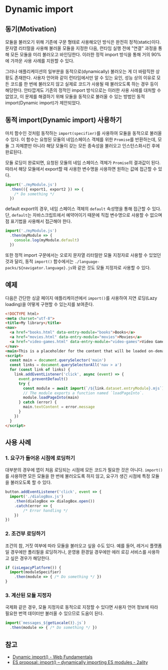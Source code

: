 # Dynamic import

## 동기(Motivation)

모듈을 불러오기 위해 기존에 구문 형태로 사용해오던 방식은 완전히 정적(static)이다. 문자열 리터럴을 사용해 불러올 모듈을 지정한 다음, 런타임 실행 전에 "연결" 과정을 통해 모든 모듈을 미리 불러오고 바인딩한다. 이러한 정적 import 방식을 통해 거의 90%에 가까운 사용 사례를 지원할 수 있다.

그러나 애플리케이션의 일부분을 동적으로(dynamically) 불러오는 게 더 바람직한 상황도 존재한다. 사용자 언어와 같이 런타임에서만 알 수 있는 요인, 성능 상의 이유로 모든 코드를 한 번에 불러오지 않고 실제로 코드가 사용될 때 불러오도록 하는 경우 등이 해당한다. 안타깝게도 기존의 정적인 import 방식으로는 이러한 사용 사례를 대처할 수 없었고, 이 문제를 해결하기 위해 모듈을 동적으로 불러올 수 있는 방법인 동적 import(Dynamic import)가 제안되었다.

## 동적 import(Dynamic import) 사용하기

마치 함수인 것처럼 동작하는 `import(specifier)`를 사용하여 모듈을 동적으로 불러올 수 있다. 이 함수는 요청된 모듈의 네임스페이스 객체를 위한 `Promise`를 반환하는데, 모듈 그 자체뿐만 아니라 해당 모듈이 갖는 모든 종속성을 불러오고 인스턴스화시킨 후에 완료된다.

모듈 로딩이 완료되면, 요청된 모듈의 네임 스페이스 객체가 `Promise`의 결과값이 된다. 따라서 해당 모듈에서 export할 때 사용한 변수명을 사용하면 원하는 값에 접근할 수 있다.

```javascript
import('./myModule.js')
  .then(({ export1, export2 }) => {
    /* Do something */
  })
```

default export의 경우, 네임 스페이스 객체의 `default` 속성명을 통해 접근할 수 있다. 단, `default`는 자바스크립트에서 예약어이기 때문에 직접 변수명으로 사용할 수 없으며 점 표기법을 사용해서 접근해야 한다.

```javascript
import('./myModule.js')
  .then(myModule => {
    console.log(myModule.default)
  })
```

또한 정적 import 구문에서는 오로지 문자열 리터럴만 모듈 지정자로 사용할 수 있었던 것과 달리, 동적 `import()` 함수에서는 `./language-packs/${navigator.language}.js`와 같은 것도 모듈 지정자로 사용할 수 있다.

## 예제

다음은 간단한 싱글 페이지 애플리케이션에서 `import()`를 사용하여 지연 로딩(Lazy loading)을 어떻게 구현할 수 있는지를 보여준다.

```html
<!DOCTYPE html>
<meta charset="utf-8">
<title>My library</title>
<nav>
  <a href="books.html" data-entry-module="books">Books</a>
  <a href="movies.html" data-entry-module="movies">Movies</a>
  <a href="video-games.html" data-entry-module="video-games">Video Games</a>
</nav>
<main>This is a placeholder for the content that will be loaded on-demand.</main>
<script>
  const main = document.querySelector('main')
  const links = document.querySelectorAll('nav > a')
  for (const link of links) {
    link.addEventListener('click', async (event) => {
      event.preventDefault()
      try {
        const module = await import(`/${link.dataset.entryModule}.mjs`)
        // The module exports a function named `loadPageInto`.
        module.loadPageInto(main)
      } catch (error) {
        main.textContent = error.message
      }
    })
  }
</script>
```

## 사용 사례

### 1. 요구가 들어온 시점에 로딩하기

대부분의 경우에 앱이 처음 로딩되는 시점에 모든 코드가 필요한 것은 아니다. `import()`를 사용하면 모든 모듈을 한 번에 불러오도록 하지 않고, 요구가 생긴 시점에 특정 모듈을 불러오도록 할 수 있다.

```javascript
button.addEventListener('click', event => {
  import('./dialogBox.js')
    .then(dialogBox => dialogBox.open())
    .catch(error => {
        /* Error handling */
    })
})
```

### 2. 조건부 로딩하기

조건의 참, 거짓 여부에 따라 모듈을 불러오고 싶을 수도 있다. 예를 들어, 레거시 플랫폼일 경우에만 폴리필을 로딩하거나, 운영용 환경일 경우에만 에러 로깅 서비스를 사용하고 싶은 경우가 해당한다.

```javascript
if (isLegacyPlatform()) {
  import(moduleSpecifier)
    .then(module => { /* Do something */ })
}
```

### 3. 계산된 모듈 지정자

국제화 같은 경우, 모듈 지정자로 동적으로 지정할 수 있다면 사용자 언어 정보에 따라 필요한 번역 데이터만 불러올 수 있으므로 도움이 된다.

```javascript
import(`messages_${getLocale()}.js`)
  .then(module => { /* Do something */ })
```

## 참고

* [Dynamic import() - Web Fundamentals](https://developers.google.com/web/updates/2017/11/dynamic-import)
* [ES proposal: import() – dynamically importing ES modules - 2ality](http://2ality.com/2017/01/import-operator.html)
